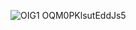 
![OIG1 OQM0PKlsutEddJs5](https://github.com/Esspiritus/email_sender/assets/164971431/fdee3f1b-191f-4fe8-bd84-ff0b1648704c)
